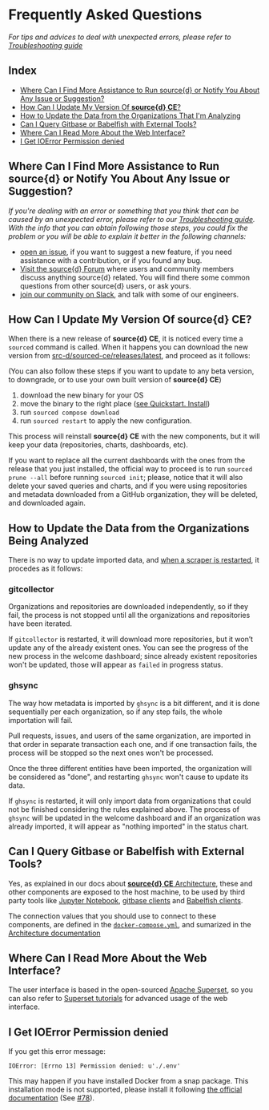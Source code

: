 # Frequently Asked Questions

_For tips and advices to deal with unexpected errors, please refer to [Troubleshooting guide](./troubleshooting.md)_

## Index

- [Where Can I Find More Assistance to Run source{d} or Notify You About Any Issue or Suggestion?](#where-can-i-find-more-assistance-to-run-source-d-or-notify-you-about-any-issue-or-suggestion)
- [How Can I Update My Version Of **source{d} CE**?](#how-can-i-update-my-version-of-source-d-ce)
- [How to Update the Data from the Organizations That I'm Analyzing](#how-to-update-the-data-from-the-organizations-being-analyzed)
- [Can I Query Gitbase or Babelfish with External Tools?](#can-i-query-gitbase-or-babelfish-with-external-tools)
- [Where Can I Read More About the Web Interface?](#where-can-i-read-more-about-the-web-interface)
- [I Get IOError Permission denied](#i-get-ioerror-permission-denied)

## Where Can I Find More Assistance to Run source{d} or Notify You About Any Issue or Suggestion?

_If you're dealing with an error or something that you think that can be caused
by an unexpected error, please refer to our [Troubleshooting guide](./troubleshooting.md).
With the info that you can obtain following those steps, you could fix the problem
or you will be able to explain it better in the following channels:_

* [open an issue](https://github.com/src-d/sourced-ce/issues), if you want to
suggest a new feature, if you need assistance with a contribution, or if you
found any bug.
* [Visit the source{d} Forum](https://forum.sourced.tech) where users and community
members discuss anything source{d} related. You will find there some common questions
from other source{d} users, or ask yours.
* [join our community on Slack](https://sourced-community.slack.com/join/shared_invite/enQtMjc4Njk5MzEyNzM2LTFjNzY4NjEwZGEwMzRiNTM4MzRlMzQ4MmIzZjkwZmZlM2NjODUxZmJjNDI1OTcxNDAyMmZlNmFjODZlNTg0YWM),
and talk with some of our engineers.


## How Can I Update My Version Of source{d} CE?

When there is a new release of **source{d} CE**, it is noticed every time a `sourced`
command is called. When it happens you can download the new version from
[src-d/sourced-ce/releases/latest](https://github.com/src-d/sourced-ce/releases/latest),
and proceed as it follows:

(You can also follow these steps if you want to update to any beta version, to
downgrade, or to use your own built version of **source{d} CE**)

1. download the new binary for your OS
1. move the binary to the right place ([see Quickstart. Install](quickstart/2-install-sourced.md))
1. run `sourced compose download`
1. run `sourced restart` to apply the new configuration.

This process will reinstall **source{d} CE** with the new components, but it will
keep your data (repositories, charts, dashboards, etc).

If you want to replace all the current dashboards with the ones from the release
that you just installed, the official way to proceed is to run `sourced prune --all`
before running `sourced init`; please, notice that it will also delete your saved
queries and charts, and if you were using repositories and metadata downloaded
from a GitHub organization, they will be deleted, and downloaded again.


## How to Update the Data from the Organizations Being Analyzed

There is no way to update imported data, and
[when a scraper is restarted](./troubleshooting.md#how-can-i-restart-one-scraper),
it procedes as it follows:

### gitcollector

Organizations and repositories are downloaded independently, so if they fail,
the process is not stopped until all the organizations and repositories have been
iterated.

If `gitcollector` is restarted, it will download more repositories, but it won’t
update any of the already existent ones. You can see the progress of the new process
in the welcome dashboard; since already existent repositories won't be updated,
those will appear as `failed` in progress status.

### ghsync

The way how metadata is imported by `ghsync` is a bit different, and it is done
sequentially per each organization, so if any step fails, the whole importation
will fail.

Pull requests, issues, and users of the same organization, are imported in that
order in separate transaction each one, and if one transaction fails, the process
will be stopped so the next ones won't be processed.

Once the three different entities have been imported, the organization will be
considered as "done", and restarting `ghsync` won't cause to update its data.

If `ghsync` is restarted, it will only import data from organizations that could
not be finished considering the rules explained above. The process of `ghsync`
will be updated in the welcome dashboard and if an organization was already
imported, it will appear as "nothing imported" in the status chart.


## Can I Query Gitbase or Babelfish with External Tools?

Yes, as explained in our docs about [**source{d} CE** Architecture](./architecture.md#docker-networking),
these and other components are exposed to the host machine, to be used by third
party tools like [Jupyter Notebook](https://jupyter.org/),
[gitbase clients](https://docs.sourced.tech/gitbase/using-gitbase/supported-clients)
and [Babelfish clients](https://docs.sourced.tech/babelfish/using-babelfish/clients).

The connection values that you should use to connect to these components, are
defined in the [`docker-compose.yml`](../docker-compose.yml), and sumarized in
the [Architecture documentation](./architecture.md#docker-networking)


## Where Can I Read More About the Web Interface?

The user interface is based in the open-sourced [Apache Superset](http://superset.apache.org),
so you can also refer to [Superset tutorials](http://superset.apache.org/tutorial.html)
for advanced usage of the web interface.

## I Get IOError Permission denied

If you get this error message:

```
IOError: [Errno 13] Permission denied: u'./.env'
```

This may happen if you have installed Docker from a snap package. This installation mode is not supported, please install it following [the official documentation](./quickstart/1-install-requirements.md#install-docker) (See [#78](https://github.com/src-d/sourced-ce/issues/78)).
